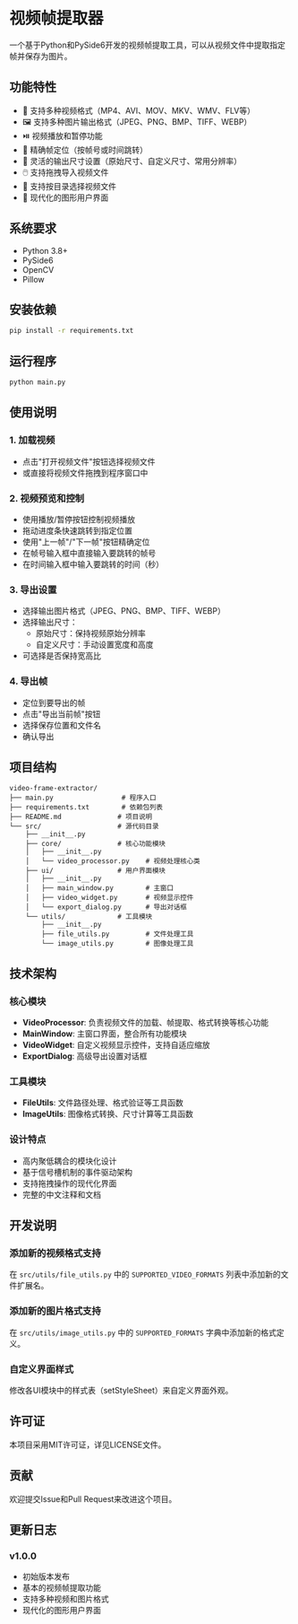 # 视频帧提取器

一个基于Python和PySide6开发的视频帧提取工具，可以从视频文件中提取指定帧并保存为图片。

## 功能特性

- 🎥 支持多种视频格式（MP4、AVI、MOV、MKV、WMV、FLV等）
- 🖼️ 支持多种图片输出格式（JPEG、PNG、BMP、TIFF、WEBP）
- ⏯️ 视频播放和暂停功能
- 🎯 精确帧定位（按帧号或时间跳转）
- 📐 灵活的输出尺寸设置（原始尺寸、自定义尺寸、常用分辨率）
- 🖱️ 支持拖拽导入视频文件
- 📁 支持按目录选择视频文件
- 🎨 现代化的图形用户界面

## 系统要求

- Python 3.8+
- PySide6
- OpenCV
- Pillow

## 安装依赖

```bash
pip install -r requirements.txt
```

## 运行程序

```bash
python main.py
```

## 使用说明

### 1. 加载视频
- 点击"打开视频文件"按钮选择视频文件
- 或直接将视频文件拖拽到程序窗口中

### 2. 视频预览和控制
- 使用播放/暂停按钮控制视频播放
- 拖动进度条快速跳转到指定位置
- 使用"上一帧"/"下一帧"按钮精确定位
- 在帧号输入框中直接输入要跳转的帧号
- 在时间输入框中输入要跳转的时间（秒）

### 3. 导出设置
- 选择输出图片格式（JPEG、PNG、BMP、TIFF、WEBP）
- 选择输出尺寸：
  - 原始尺寸：保持视频原始分辨率
  - 自定义尺寸：手动设置宽度和高度
- 可选择是否保持宽高比

### 4. 导出帧
- 定位到要导出的帧
- 点击"导出当前帧"按钮
- 选择保存位置和文件名
- 确认导出

## 项目结构

```
video-frame-extractor/
├── main.py                 # 程序入口
├── requirements.txt        # 依赖包列表
├── README.md              # 项目说明
└── src/                   # 源代码目录
    ├── __init__.py
    ├── core/              # 核心功能模块
    │   ├── __init__.py
    │   └── video_processor.py    # 视频处理核心类
    ├── ui/                # 用户界面模块
    │   ├── __init__.py
    │   ├── main_window.py        # 主窗口
    │   ├── video_widget.py       # 视频显示控件
    │   └── export_dialog.py      # 导出对话框
    └── utils/             # 工具模块
        ├── __init__.py
        ├── file_utils.py         # 文件处理工具
        └── image_utils.py        # 图像处理工具
```

## 技术架构

### 核心模块
- **VideoProcessor**: 负责视频文件的加载、帧提取、格式转换等核心功能
- **MainWindow**: 主窗口界面，整合所有功能模块
- **VideoWidget**: 自定义视频显示控件，支持自适应缩放
- **ExportDialog**: 高级导出设置对话框

### 工具模块
- **FileUtils**: 文件路径处理、格式验证等工具函数
- **ImageUtils**: 图像格式转换、尺寸计算等工具函数

### 设计特点
- 高内聚低耦合的模块化设计
- 基于信号槽机制的事件驱动架构
- 支持拖拽操作的现代化界面
- 完整的中文注释和文档

## 开发说明

### 添加新的视频格式支持
在 `src/utils/file_utils.py` 中的 `SUPPORTED_VIDEO_FORMATS` 列表中添加新的文件扩展名。

### 添加新的图片格式支持
在 `src/utils/image_utils.py` 中的 `SUPPORTED_FORMATS` 字典中添加新的格式定义。

### 自定义界面样式
修改各UI模块中的样式表（setStyleSheet）来自定义界面外观。

## 许可证

本项目采用MIT许可证，详见LICENSE文件。

## 贡献

欢迎提交Issue和Pull Request来改进这个项目。

## 更新日志

### v1.0.0
- 初始版本发布
- 基本的视频帧提取功能
- 支持多种视频和图片格式
- 现代化的图形用户界面